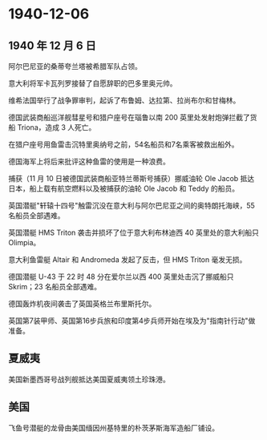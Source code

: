 # 1940-12-06

## 1940 年 12 月 6 日

阿尔巴尼亚的桑蒂夸兰塔被希腊军队占领。

意大利将军卡瓦列罗接替了自愿辞职的巴多里奥元帅。

维希法国举行了战争罪审判，起诉了布鲁姆、达拉第、拉尚布尔和甘梅林。

德国武装商船巡洋舰彗星号和猎户座号在瑙鲁以南 200
英里处发射炮弹拦截了货船 Triona，造成 3 人死亡。

在猎户座号用鱼雷击沉特里奥纳号之前，54名船员和7名乘客被救出船外。

德国海军上将后来批评这种鱼雷的使用是一种浪费。

捕获（11 月 10 日被德国武装商船亚特兰蒂斯号捕获）挪威油轮 Ole Jacob
抵达日本，船上载有航空燃料以及被捕获的油轮 Ole Jacob 和 Teddy 的船员。

英国潜艇"轩辕十四号"触雷沉没在意大利与阿尔巴尼亚之间的奥特朗托海峡，55名船员全部遇难。

英国潜艇 HMS Triton 袭击并损坏了位于意大利布林迪西 40 英里处的意大利船只
Olimpia。

意大利鱼雷艇 Altair 和 Andromeda 发起了反击，但 HMS Triton 毫发无损。

德国潜艇 U-43 于 22 时 48 分在爱尔兰以西 400 英里处击沉了挪威船只
Skrim；23 名船员全部遇难。

德国轰炸机夜间袭击了英国英格兰布里斯托尔。

英国第7装甲师、英国第16步兵旅和印度第4步兵师开始在埃及为"指南针行动"做准备。

## 夏威夷

美国新墨西哥号战列舰抵达美国夏威夷领土珍珠港。

## 美国

飞鱼号潜艇的龙骨由美国缅因州基特里的朴茨茅斯海军造船厂铺设。

